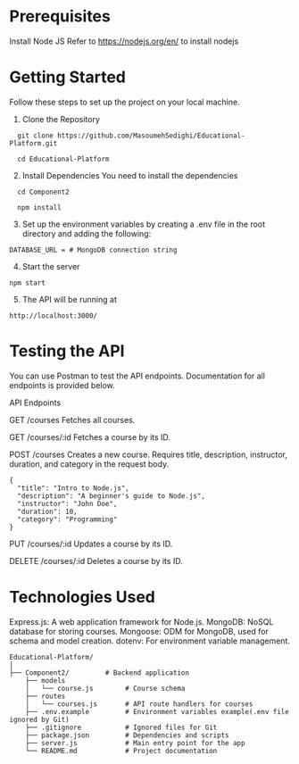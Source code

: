 # Prerequisites
Install Node JS
Refer to https://nodejs.org/en/ to install nodejs

# Getting Started
Follow these steps to set up the project on your local machine.

1. Clone the Repository

```
  git clone https://github.com/MasoumehSedighi/Educational-Platform.git

  cd Educational-Platform

```

2. Install Dependencies
You need to install the dependencies

```
  cd Component2

  npm install
```
3. Set up the environment variables by creating a .env file in the root directory and adding the following:

```
DATABASE_URL = # MongoDB connection string
```

4. Start the server

```
npm start
```

5. The API will be running at

```
http://localhost:3000/
```


# Testing the API

You can use Postman to test the API endpoints. Documentation for all endpoints is provided below.

API Endpoints

GET /courses
Fetches all courses.

GET /courses/:id
Fetches a course by its ID.

POST /courses
Creates a new course. Requires title, description, instructor, duration, and category in the request body.
```
{
  "title": "Intro to Node.js",
  "description": "A beginner's guide to Node.js",
  "instructor": "John Doe",
  "duration": 10,
  "category": "Programming"
}
```

PUT /courses/:id
Updates a course by its ID.

DELETE /courses/:id
Deletes a course by its ID.


# Technologies Used
Express.js: A web application framework for Node.js.
MongoDB: NoSQL database for storing courses.
Mongoose: ODM for MongoDB, used for schema and model creation.
dotenv: For environment variable management.


```
Educational-Platform/
│
├── Component2/         # Backend application
    ├── models
    │   └── course.js        # Course schema
    ├── routes
    │   └── courses.js       # API route handlers for courses
    ├── .env.example         # Environment variables example(.env file ignored by Git)
    ├── .gitignore           # Ignored files for Git
    ├── package.json         # Dependencies and scripts
    ├── server.js            # Main entry point for the app
    └── README.md            # Project documentation

```
